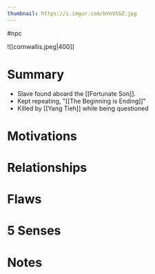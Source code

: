 ```yaml
---
thumbnail: https://i.imgur.com/hYnVtGZ.jpg
---
```


#npc

![[cornwallis.jpeg|400]]

# Summary
- Slave found aboard the [[Fortunate Son]].
- Kept repeating, "[[The Beginning is Ending]]"
- Killed by [[Yang Tieh]] while being questioned

# Motivations
# Relationships
# Flaws
# 5 Senses
# Notes
